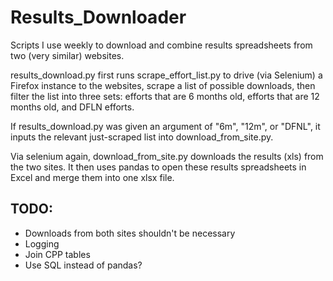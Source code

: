 Results_Downloader
==================

Scripts I use weekly to download and combine results spreadsheets from two (very similar) websites.

results_download.py first runs scrape_effort_list.py to drive (via Selenium) a Firefox instance to the websites, scrape a list of possible downloads, then filter the list into three sets: efforts that are 6 months old, efforts that are 12 months old, and DFLN efforts.

If results_download.py was given an argument of "6m", "12m", or "DFNL", it inputs the relevant just-scraped list into download_from_site.py.

Via selenium again, download_from_site.py downloads the results (xls) from the two sites. It then uses pandas to open these results spreadsheets in Excel and merge them into one xlsx file.

TODO:
-----

* Downloads from both sites shouldn't be necessary
* Logging
* Join CPP tables
* Use SQL instead of pandas?